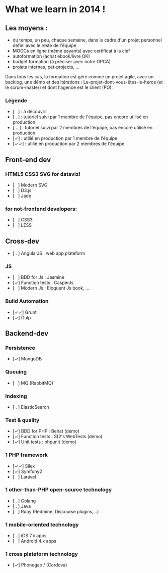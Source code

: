 # What we learn in 2014 !

## Les moyens :

- du temps, un peu, chaque semaine, dans le cadre d'un projet personnel défini avec le reste de l'équipe
- MOOCs en ligne (même payants) avec certificat à la clef
- autoformation (achat ebook/livre OK)
- budget formation (à préciser avec notre OPCA)
- projets internes, pet-projects, ...

Dans tous les cas, la formation est géré comme un projet agile, avec un backlog, une démo et des itérations : Le-projet-dont-vous-êtes-le-heros (et le scrum-master) et dont l'agence est le client (PO).


### Légende
- [&nbsp;&nbsp;&nbsp;] : à découvrir
- [&nbsp;.&nbsp;] : tutoriel suivi par 1 membre de l'équipe, pas encore utilisé en production
- [&nbsp;..&nbsp;] : tutoriel suivi par 2 membres de l'équipe, pas encore utilisé en production
- [✓] : utilié en production par 1 membre de l'équipe
- [✓✓] : utilié en production par 2 membres de l'équipe


## Front-end dev

### HTML5 CSS3 SVG for dataviz!

- [&nbsp;&nbsp;&nbsp;] Modern SVG
- [&nbsp;&nbsp;&nbsp;] D3.js
- [&nbsp;&nbsp;&nbsp;] Jade

### for not-frontend developers:

- [&nbsp;&nbsp;&nbsp;] CSS3
- [&nbsp;&nbsp;&nbsp;] LESS

## Cross-dev

- [&nbsp;.&nbsp;] AngularJS : web app plateform

### JS

- [&nbsp;&nbsp;&nbsp;] BDD for Js : Jasmine
- [✓] Function tests : CasperJs
- [&nbsp;&nbsp;&nbsp;] Modern Js ; Eloquent Js book, ...

### Build Automation

- [✓✓] Grunt
- [✓] Gulp

## Backend-dev

### Persistence

- [✓] MongoDB

### Queuing

- [&nbsp;&nbsp;&nbsp;] MQ (RabbitMQ)

### Indexing

- [&nbsp;.&nbsp;] ElasticSearch

### Test & quality

- [✓] BDD for PHP : Behat (demo)
- [✓] Function tests : Sf2's WebTests (demo)
- [✓] Unit tests : phpunit (demo)


### 1 PHP framework

- [✓✓] Silex
- [✓] Symfony2
- [&nbsp;&nbsp;&nbsp;] Laravel

### 1 other-than-PHP open-source technology

- [&nbsp;.&nbsp;] Golang
- [&nbsp;.&nbsp;] Java
- [&nbsp;&nbsp;&nbsp;] Ruby (Redmine, Discourse plugins,...)

### 1 mobile-oriented technology

- [&nbsp;.&nbsp;] iOS 7.x apps
- [&nbsp;&nbsp;&nbsp;] Android 4.x apps

### 1 cross plateform technology

- [✓]  Phonegap / (Cordova)
